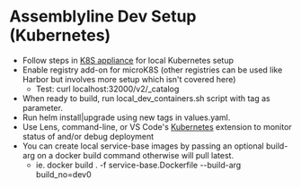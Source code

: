# Assemblyline Dev Setup (Kubernetes)
- Follow steps in [K8S appliance](https://github.com/CybercentreCanada/assemblyline-helm-chart/tree/master/appliance) for local Kubernetes setup
- Enable registry add-on for microK8S (other registries can be used like Harbor but involves more setup which isn't covered here)
  - Test: curl localhost:32000/v2/_catalog
- When ready to build, run local_dev_containers.sh script with tag as parameter.
- Run helm install|upgrade using new tags in values.yaml.
- Use Lens, command-line, or VS Code's [Kubernetes](https://marketplace.visualstudio.com/items?itemName=ms-kubernetes-tools.vscode-kubernetes-tools) extension to monitor status of and/or debug deployment
- You can create local service-base images by passing an optional build-arg on a docker build command otherwise will pull latest.
  - ie. docker build . -f service-base.Dockerfile --build-arg build_no=dev0
